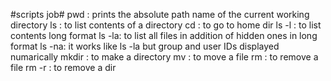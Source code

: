 #scripts job#
pwd   : prints the absolute path name of the current working directory
ls    : to list contents of a directory
cd    : to go to home dir
ls -l : to list contents long format
ls -la: to list all files in addition of hidden ones in long format
ls -na: it works like ls -la but group and user IDs displayed numarically
mkdir : to make a directory
mv    : to move a file
rm    : to remove a file
rm -r : to remove a dir  
